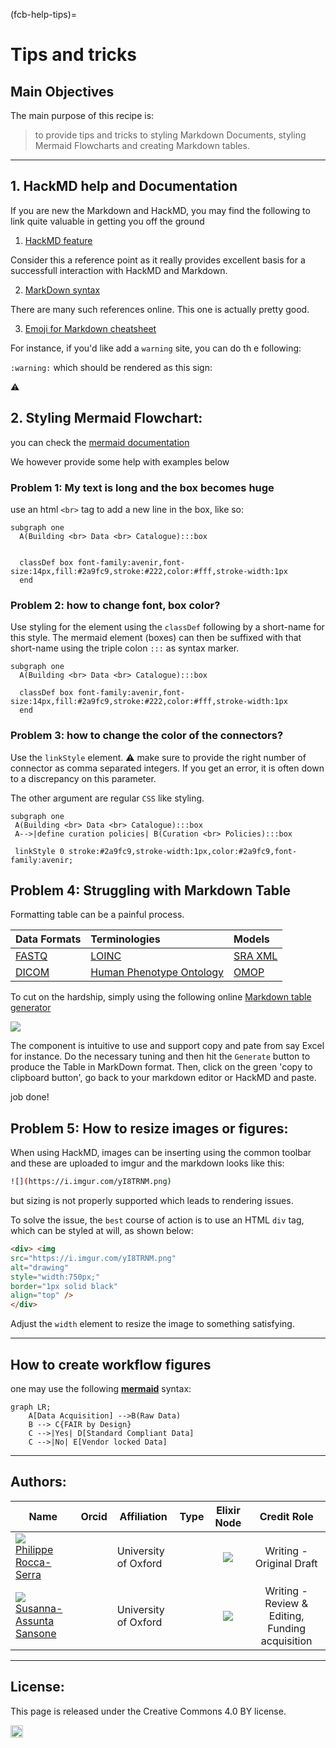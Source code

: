 (fcb-help-tips)=
# Tips and tricks 


## Main Objectives

The main purpose of this recipe is:

> to provide tips and tricks to styling Markdown Documents, styling Mermaid Flowcharts and creating Markdown tables.
> 


---
## 1. HackMD help and Documentation

If you are new the Markdown and HackMD, you may find the following to link quite valuable in getting you off the ground

1. [HackMD feature](https://hackmd.io/s/features)

Consider this a reference point as it really provides excellent basis for a successfull interaction with HackMD and Markdown.

2. [MarkDown syntax](https://github.com/adam-p/markdown-here/wiki/Markdown-Cheatsheet)

There are many such references online. This one is actually pretty good.

3. [Emoji for Markdown cheatsheet](https://github.com/ikatyang/emoji-cheat-sheet)

For instance, if you'd like add a `warning` site, you can do th e following:

```:warning:```
which should be rendered as this sign:

:warning:

## 2. Styling Mermaid Flowchart:

you can check the [mermaid documentation](https://mermaid-js.github.io/mermaid/#/examples) 

We however provide some help with examples below

### Problem 1: My text is long and the box becomes huge

use an html `<br>` tag to add a new line in the box, like so:

```
subgraph one
  A(Building <br> Data <br> Catalogue):::box


  classDef box font-family:avenir,font-size:14px,fill:#2a9fc9,stroke:#222,color:#fff,stroke-width:1px
  end

```

### Problem 2: how to change font, box color?

Use styling for the element using the `classDef` following by a short-name for this style.
The mermaid element (boxes) can then be suffixed with that short-name using the triple colon `:::` as syntax marker.

```
subgraph one
  A(Building <br> Data <br> Catalogue):::box

  classDef box font-family:avenir,font-size:14px,fill:#2a9fc9,stroke:#222,color:#fff,stroke-width:1px
  end

```
### Problem 3: how to change the color of the connectors?

Use the `linkStyle` element.
:warning: make sure to provide the right number of connector as comma separated integers. If you get an error, it is often down to a discrepancy on this parameter.

The other argument are regular `CSS` like styling.

```
subgraph one
 A(Building <br> Data <br> Catalogue):::box
 A-->|define curation policies| B(Curation <br> Policies):::box

 linkStyle 0 stroke:#2a9fc9,stroke-width:1px,color:#2a9fc9,font-family:avenir;
```

## Problem 4: Struggling with Markdown Table


Formatting table can be a painful process. 

| Data Formats  | Terminologies | Models  |
| :------------- | :------------- | :------------- |
| [FASTQ](https://fairsharing.org/FAIRsharing.r2ts5t)  | [LOINC](https://fairsharing.org/FAIRsharing.2mk2zb)  | [SRA XML](https://fairsharing.org/FAIRsharing.q72e3w)  |
| [DICOM](https://fairsharing.org/FAIRsharing.b7z8by)  | [Human Phenotype Ontology](https://fairsharing.org/FAIRsharing.kbtt7f)  | [OMOP](https://fairsharing.org/FAIRsharing.qk984b)  |


To cut on the hardship, simply using the following online [Markdown table generator](https://www.tablesgenerator.com/markdown_tables)

![](https://i.imgur.com/Pek2BoQ.png)

The component is intuitive to use and support copy and pate from say Excel for instance. Do the necessary tuning and then hit the `Generate` button to produce the Table in MarkDown format. 
Then, click on the green 'copy to clipboard button', go back to your markdown editor or HackMD and paste.

job done!

## Problem 5: How to resize images or figures:

When using HackMD, images can be inserting using the common toolbar and these are uploaded to imgur and the markdown looks like this:

```bash
![](https://i.imgur.com/yI8TRNM.png)
```

but sizing is not properly supported which leads to rendering issues.

To solve the issue, the `best` course of action is to use an HTML `div` tag, which can be styled at will, as shown below:

```HTML
<div> <img 
src="https://i.imgur.com/yI8TRNM.png" 
alt="drawing" 
style="width:750px;" 
border="1px solid black" 
align="top" />
</div>
```

Adjust the `width` element to resize the image to something satisfying. 


---

## How to create workflow figures

one may use the following **[mermaid](https://mermaid-js.github.io/mermaid/#/)** syntax:

```
graph LR;
    A[Data Acquisition] -->B(Raw Data)
    B --> C{FAIR by Design}
    C -->|Yes| D[Standard Compliant Data]
    C -->|No| E[Vendor locked Data]
```

---



## Authors:

| Name                                                                                                                                                                            | Orcid                                                                                                         | Affiliation              | Type                                                                              |                                                              Elixir Node                                                              | Credit Role
|---------------------------------------------------------------------------------------------------------------------------------------------------------------------------------|---------------------------------------------------------------------------------------------------------------|--------------------------|-----------------------------------------------------------------------------------|:-------------------------------------------------------------------------------------------------------------------------------------:|:----------------:|
| <div class="firstCol"><a target="_blank" href='https://github.com/proccaserra'><img class='avatar-style' src='https://avatars.githubusercontent.com/proccaserra'></img><div class="d-block">Philippe Rocca-Serra</div></a>  </div>         | <a target="_blank" href='https://orcid.org/0000-0001-9853-5668'><i class='fab fa-orcid fa-2x text--orange'></i></a> | University of Oxford     | <i class="fas fa-graduation-cap fa-1x text--orange" alt="Academic"></i> | <img class='elixir-style' src='/the-fair-cookbook/_static/images/logo/Elixir/ELIXIR-UK.svg' ></img> | Writing - Original Draft|
| <div class="firstCol"><a target="_blank" href='https://github.com/susannasansone'><img class='avatar-style' src='https://avatars.githubusercontent.com/susannasansone'></img><div class="d-block">Susanna-Assunta Sansone</div></a> </div> | <a target="_blank" href='https://orcid.org/0000-0001-5306-5690'><i class='fab fa-orcid fa-2x text--orange'></i></a> | University of Oxford     | <i class="fas fa-graduation-cap fa-1x text--orange" alt="Academic"></i> | <img class='elixir-style' src='/the-fair-cookbook/_static/images/logo/Elixir/ELIXIR-UK.svg' ></img> | Writing - Review & Editing, Funding acquisition

---



## License:

This page is released under the Creative Commons 4.0 BY license.

<a href="https://creativecommons.org/licenses/by/4.0/"><img src="https://mirrors.creativecommons.org/presskit/buttons/80x15/png/by.png" height="20"/></a>
